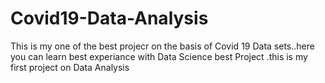 # Covid19-Data-Analysis
This is my one of the best projecr on the basis of Covid 19 Data  sets..here you can learn best experiance with Data Science best Project .this is my first project on Data Analysis
